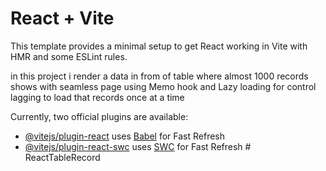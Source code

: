 # React + Vite

This template provides a minimal setup to get React working in Vite with HMR and some ESLint rules.

in this project i render a data in from of table where almost 1000 records shows with seamless page using Memo hook and Lazy loading for control lagging to load that records once at a time

Currently, two official plugins are available:

- [@vitejs/plugin-react](https://github.com/vitejs/vite-plugin-react/blob/main/packages/plugin-react/README.md) uses [Babel](https://babeljs.io/) for Fast Refresh
- [@vitejs/plugin-react-swc](https://github.com/vitejs/vite-plugin-react-swc) uses [SWC](https://swc.rs/) for Fast Refresh
#   R e a c t T a b l e R e c o r d  
 